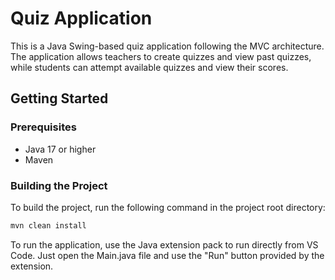 # Quiz Application

This is a Java Swing-based quiz application following the MVC architecture. The application allows teachers to create quizzes and view past quizzes, while students can attempt available quizzes and view their scores.

## Getting Started

### Prerequisites

- Java 17 or higher
- Maven

### Building the Project

To build the project, run the following command in the project root directory:

```sh
mvn clean install
```

To run the application, use the Java extension pack to run directly from VS Code. Just open the Main.java file and use the "Run" button provided by the extension.
